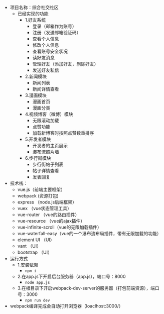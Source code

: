 - 项目名称：综合社交社区
  - 已经实现的功能
    - 1.好友系统
      - 登录（邮箱作为账号）
      - 注册（发送邮箱验证码）
      - 查看个人信息
      - 修改个人信息
      - 查看账号安全状况
      - 读好友消息
      - 管理好友（添加好友，删除好友）
      - 发送好友私信
    - 2.新闻模块
      - 新闻列表
      - 新闻详情查看
    - 3.漫画模块
      - 漫画首页
      - 漫画分类
    - 4.视频博客（微博）模块
      - 无限滚动加载
      - 点赞功能
      - 加载新博客时按照点赞数重排序
    - 5.开发者模块
      - 开发者的主页展示
      - 瀑布流照片墙
    - 6.步行街模块
      - 步行街帖子列表
      - 帖子详情查看
      - 发表回复
- 技术栈：
  - vue.js（前端主要框架）
  - webpack (资源打包)
  - express （node.js后端框架）
  - vuex （vue状态管理工具）
  - vue-router （vue的路由插件）
  - vue-resource （vue的ajax插件）
  - vue-infinite-scroll（vue的无限加载插件）
  - vue-waterfall-easy（vue的一个瀑布流布局插件，带有无限加载的功能）
  - element UI （UI）
  - vant （UI）
  - bootstrap （UI）
- 运行方式
  - 1.安装依赖
    - ```npm i  ```
  - 2.在app.js下开启后台服务器（app.js），端口号：8000
    - ```node app.js ```
  - 3.在根目录下开启webpack-dev-server的服务器（打包前端资源），端口号：3000
    - ```npm run dev ```
- webpack编译完成会自动打开浏览器（loaclhost:3000/）
    
  
    
